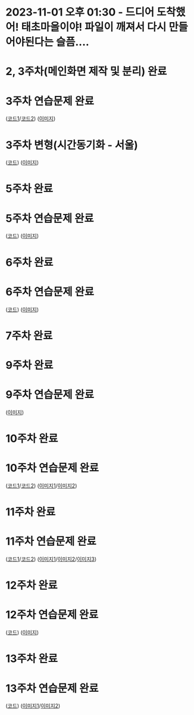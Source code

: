 # 2023-11-01 오후 01:30 - 드디어 도착했어! 태초마을이야! 파일이 깨져서 다시 만들어야된다는 슬픔....
# 2, 3주차(메인화면 제작 및 분리) 완료
# 3주차 연습문제 완료
([코드1](https://github.com/LeeDS70/20201002_SERVLET/blob/main/footer.jsp)/[코드2](https://github.com/LeeDS70/20201002_SERVLET/blob/main/WEB-INF/src/example/ShopTime.java))
([이미지](https://github.com/LeeDS70/20201002_SERVLET/blob/main/report_screenshot/Week_3_practice.png))

# 3주차 변형(시간동기화 - 서울)
([코드](https://github.com/LeeDS70/20201002_SERVLET/blob/main/footer.jsp))
([이미지](https://github.com/LeeDS70/20201002_SERVLET/blob/main/report_screenshot/Week_3_personal.png))

# 5주차 완료
# 5주차 연습문제 완료
([코드](https://github.com/LeeDS70/20201002_SERVLET/blob/main/WEB-INF/src/dao/ProductRepository.java#L39-L85))
([이미지](https://github.com/LeeDS70/20201002_SERVLET/blob/main/report_screenshot/Week_5_practice.png))

# 6주차 완료
# 6주차 연습문제 완료
([코드](https://github.com/LeeDS70/20201002_SERVLET/blob/main/WEB-INF/web.xml#L3-L6))
([이미지](https://github.com/LeeDS70/20201002_SERVLET/blob/main/report_screenshot/Week_6_practice.png))

# 7주차 완료

# 9주차 완료
# 9주차 연습문제 완료
([이미지](https://github.com/LeeDS70/20201002_SERVLET/blob/main/report_screenshot/Week_9_practice.png))

# 10주차 완료
# 10주차 연습문제 완료
([코드1](https://github.com/LeeDS70/20201002_SERVLET/blob/main/footer.jsp#L3)/[코드2](https://github.com/LeeDS70/20201002_SERVLET/blob/main/cart/product_cart_remove.jsp#L22-L29))
([이미지1](https://github.com/LeeDS70/20201002_SERVLET/blob/main/report_screenshot/Week_10_practice_1.png)/[이미지2](https://github.com/LeeDS70/20201002_SERVLET/blob/main/report_screenshot/Week_10_practice_2.png))

# 11주차 완료
# 11주차 연습문제 완료
([코드1](https://github.com/LeeDS70/20201002_SERVLET/blob/main/order/order_info.jsp#L31-L53)/[코드2](https://github.com/LeeDS70/20201002_SERVLET/blob/main/js/address.js))
([이미지1](https://github.com/LeeDS70/20201002_SERVLET/blob/main/report_screenshot/Week_11_practice_1.png)/[이미지2](https://github.com/LeeDS70/20201002_SERVLET/blob/main/report_screenshot/Week_11_practice_2.png)/[이미지3](https://github.com/LeeDS70/20201002_SERVLET/blob/main/report_screenshot/Week_11_practice_3.png))

# 12주차 완료
# 12주차 연습문제 완료
([코드](https://github.com/LeeDS70/20201002_SERVLET/blob/main/conn_test.jsp))
([이미지](https://github.com/LeeDS70/20201002_SERVLET/blob/main/report_screenshot/Week_12_practice.png))

# 13주차 완료
# 13주차 연습문제 완료
([코드](https://github.com/LeeDS70/20201002_SERVLET/blob/main/admin/product_delete.jsp))
([이미지1](https://github.com/LeeDS70/20201002_SERVLET/blob/main/report_screenshot/Week_13_practice_1.png)/[이미지2](https://github.com/LeeDS70/20201002_SERVLET/blob/main/report_screenshot/Week_13_practice_2.png))

